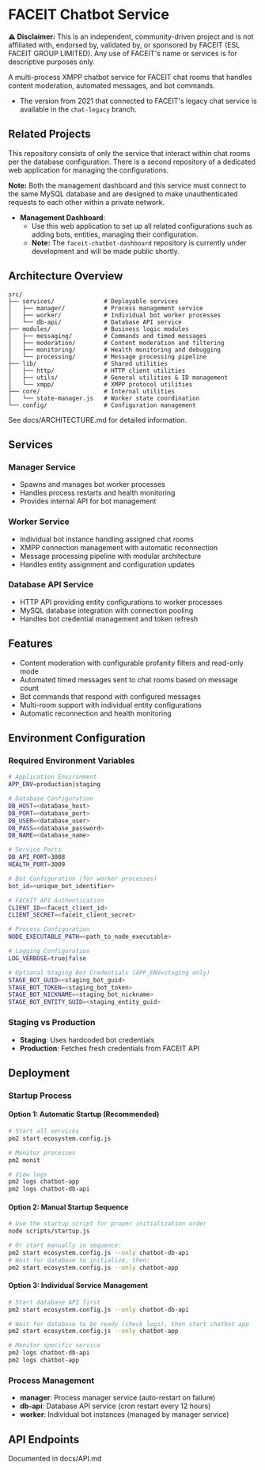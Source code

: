 # FACEIT Chatbot Service

**⚠️ Disclaimer:** This is an independent, community-driven project and is not affiliated with, endorsed by, validated by, or sponsored by FACEIT (ESL FACEIT GROUP LIMITED). Any use of FACEIT's name or services is for descriptive purposes only.

A multi-process XMPP chatbot service for FACEIT chat rooms that handles content moderation, automated messages, and bot commands.

- The version from 2021 that connected to FACEIT's legacy chat service is available in the `chat-legacy` branch.

## Related Projects

This repository consists of only the service that interact within chat rooms per the database configuration.
There is a second repository of a dedicated web application for managing the configurations.

**Note:** Both the management dashboard and this service must connect to the same MySQL database and are designed to make unauthenticated requests to each other within a private network.

- **Management Dashboard**:
  - Use this web application to set up all related configurations such as adding bots, entities, managing their configuration.
  - **Note:** The `faceit-chatbot-dashboard` repository is currently under development and will be made public shortly.

## Architecture Overview

```
src/
├── services/              # Deployable services
│   ├── manager/           # Process management service
│   ├── worker/            # Individual bot worker processes
│   └── db-api/            # Database API service
├── modules/               # Business logic modules
│   ├── messaging/         # Commands and timed messages
│   ├── moderation/        # Content moderation and filtering
│   ├── monitoring/        # Health monitoring and debugging
│   └── processing/        # Message processing pipeline
├── lib/                   # Shared utilities
│   ├── http/              # HTTP client utilities
│   ├── utils/             # General utilities & ID management
│   └── xmpp/              # XMPP protocol utilities
├── core/                  # Internal utilities
│   └── state-manager.js   # Worker state coordination
└── config/                # Configuration management
```

See docs/ARCHITECTURE.md for detailed information.

## Services

### Manager Service

- Spawns and manages bot worker processes
- Handles process restarts and health monitoring
- Provides internal API for bot management

### Worker Service

- Individual bot instance handling assigned chat rooms
- XMPP connection management with automatic reconnection
- Message processing pipeline with modular architecture
- Handles entity assignment and configuration updates

### Database API Service

- HTTP API providing entity configurations to worker processes
- MySQL database integration with connection pooling
- Handles bot credential management and token refresh

## Features

- Content moderation with configurable profanity filters and read-only mode
- Automated timed messages sent to chat rooms based on message count
- Bot commands that respond with configured messages
- Multi-room support with individual entity configurations
- Automatic reconnection and health monitoring

## Environment Configuration

### Required Environment Variables

```bash
# Application Environment
APP_ENV=production|staging

# Database Configuration
DB_HOST=<database_host>
DB_PORT=<database_port>
DB_USER=<database_user>
DB_PASS=<database_password>
DB_NAME=<database_name>

# Service Ports
DB_API_PORT=3008
HEALTH_PORT=3009

# Bot Configuration (for worker processes)
bot_id=<unique_bot_identifier>

# FACEIT API Authentication
CLIENT_ID=<faceit_client_id>
CLIENT_SECRET=<faceit_client_secret>

# Process Configuration
NODE_EXECUTABLE_PATH=<path_to_node_executable>

# Logging Configuration
LOG_VERBOSE=true|false

# Optional Staging Bot Credentials (APP_ENV=staging only)
STAGE_BOT_GUID=<staging_bot_guid>
STAGE_BOT_TOKEN=<staging_bot_token>
STAGE_BOT_NICKNAME=<staging_bot_nickname>
STAGE_BOT_ENTITY_GUID=<staging_entity_guid>
```

### Staging vs Production

- **Staging**: Uses hardcoded bot credentials
- **Production**: Fetches fresh credentials from FACEIT API

## Deployment

### Startup Process

#### Option 1: Automatic Startup (Recommended)

```bash
# Start all services
pm2 start ecosystem.config.js

# Monitor processes
pm2 monit

# View logs
pm2 logs chatbot-app
pm2 logs chatbot-db-api
```

#### Option 2: Manual Startup Sequence

```bash
# Use the startup script for proper initialization order
node scripts/startup.js

# Or start manually in sequence:
pm2 start ecosystem.config.js --only chatbot-db-api
# Wait for database to initialize, then:
pm2 start ecosystem.config.js --only chatbot-app
```

#### Option 3: Individual Service Management

```bash
# Start database API first
pm2 start ecosystem.config.js --only chatbot-db-api

# Wait for database to be ready (check logs), then start chatbot app
pm2 start ecosystem.config.js --only chatbot-app

# Monitor specific service
pm2 logs chatbot-db-api
pm2 logs chatbot-app
```

### Process Management

- **manager**: Process manager service (auto-restart on failure)
- **db-api**: Database API service (cron restart every 12 hours)
- **worker**: Individual bot instances (managed by manager service)

## API Endpoints

Documented in docs/API.md
